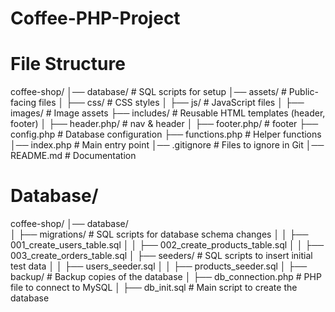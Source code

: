 # Coffee-PHP-Project
# File Structure
coffee-shop/
│── database/            # SQL scripts for setup
│── assets/              # Public-facing files
│   ├── css/             # CSS styles
│   ├── js/              # JavaScript files
│   ├── images/          # Image assets
├── includes/            # Reusable HTML templates (header, footer)
│   ├── header.php/              # nav & header
│   ├── footer.php/          # footer
├── config.php           # Database configuration
├── functions.php        # Helper functions 
│── index.php            # Main entry point
│── .gitignore           # Files to ignore in Git
│── README.md            # Documentation

# Database/
coffee-shop/
│── database/            
│   ├── migrations/        # SQL scripts for database schema changes
│   │   ├── 001_create_users_table.sql
│   │   ├── 002_create_products_table.sql
│   │   ├── 003_create_orders_table.sql
│   ├── seeders/           # SQL scripts to insert initial test data
│   │   ├── users_seeder.sql
│   │   ├── products_seeder.sql
│   ├── backup/            # Backup copies of the database
│   ├── db_connection.php  # PHP file to connect to MySQL
│   ├── db_init.sql        # Main script to create the database
